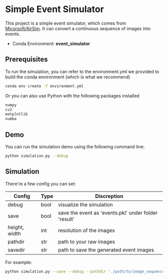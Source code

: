 # Simple Event Simulator
This project is a simple event simulator, which comes from [Micorsoft/AirSim](https://github.com/microsoft/AirSim/blob/b272597854f389e03bf7d9b9581666c91f2e24f9/docs/event_sim.md). It can convert a continuous sequence of images into events.

+ Conda Environment:    **event_simulator**

## Prerequisites
To run the simulation, you can refer to the environment.yml we provided to build the conda environment (which is what we recommend)

```bash
conda env create -f environment.yml
```

Or you can also use Python with the following packages installed
```bash
numpy
cv2
matplotlib
numba
```

## Demo
You can run the simulation demo using the following command line:
```bash
python simulation.py --debug
```

## Simulation
There're a few config you can set:

| Config | Type | Discreption |
| ------ | ---- | ----------- |
| debug  | bool | visualize the simulation |
| save   | bool | save the event as 'events.pkl' under folder 'result' |
| height, width | int | resolution of the images |
| pathdir | str | path to your raw images |
| savedir | str | path to save the generated event images |

For example:
```bash
python simulation.py --save --debug --pathdir './path/to/image_sequences/' --savedir './path/to/save/event_images/' --height 'my_height' --width 'my_width'
```
